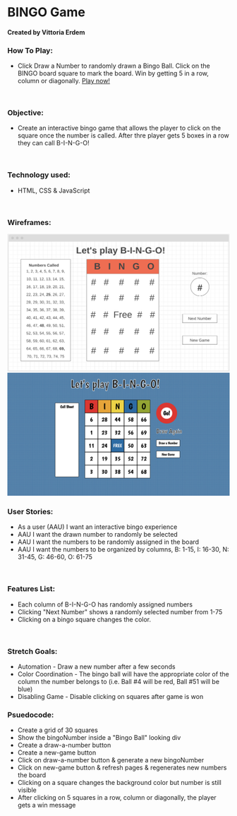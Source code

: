 # **BINGO Game**
#### Created by Vittoria Erdem

### **How To Play:**
* Click Draw a Number to randomly drawn a Bingo Ball. Click on the BINGO board square to mark the board. Win by getting 5 in a row, column or diagonally. [Play now!](https://vittoriaerdem.github.io/bingo-game/)
<br> 

### **Objective:**
* Create an interactive bingo game that allows the player to click on the square once the number is called. After thre player gets 5 boxes in a row they can call B-I-N-G-O!
<br>

### **Technology used:**
* HTML, CSS & JavaScript
<br>

### **Wireframes:**
![bingo-wireframe](imgs/bingo-wireframe1.png)
![bingo-final](imgs/bingo-final1.png)
<br>

### **User Stories:**
* As a user (AAU) I want an interactive bingo experience
* AAU I want the drawn number to randomly be selected
* AAU I want the numbers to be randomly assigned in the board
* AAU I want the numbers to be organized by columns, B: 1-15, I: 16-30, N: 31-45, G: 46-60, O: 61-75
<br>

### **Features List:**
* Each column of B-I-N-G-O has randomly assigned numbers
* Clicking "Next Number" shows a randomly selected number from 1-75
* Clicking on a bingo square changes the color.
<br>

### **Stretch Goals:**
* Automation - Draw a new number after a few seconds
* Color Coordination - The bingo ball will have the appropriate color of the column the number belongs to (i.e. Ball #4 will be red, Ball #51 will be blue)
* Disabling Game - Disable clicking on squares after game is won

### **Psuedocode:**

* Create a grid of 30 squares
* Show the bingoNumber inside a "Bingo Ball" looking div
* Create a draw-a-number button
* Create a new-game button
* Click on draw-a-number button & generate a new bingoNumber
* Click on new-game button & refresh pages & regenerates new numbers the board
* Clicking on a square changes the background color but number is still visible
* After clicking on 5 squares in a row, column or diagonally, the player gets a win message
